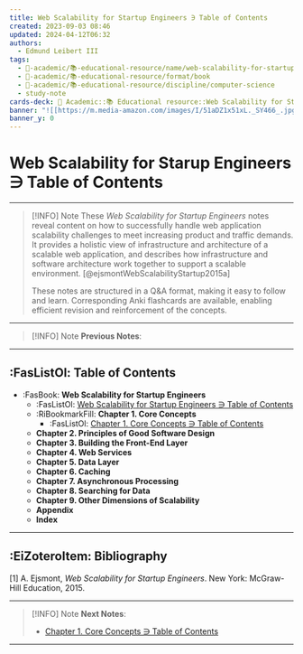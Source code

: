 ```yaml
---
title: Web Scalability for Startup Engineers ∋ Table of Contents
created: 2023-09-03 08:46
updated: 2024-04-12T06:32
authors:
  - Edmund Leibert III
tags:
  - 🔴-academic/📚-educational-resource/name/web-scalability-for-startup-engineers/🔖/web-scalability-for-startup-engineers-∋-table-of-contents
  - 🔴-academic/📚-educational-resource/format/book
  - 🔴-academic/📚-educational-resource/discipline/computer-science
  - study-note
cards-deck: 🔴 Academic::📚 Educational resource::Web Scalability for Startup Engineers::Web Scalability for Startup Engineers ∋ Table of Contents
banner: "![[https://m.media-amazon.com/images/I/51aDZ1x51xL._SY466_.jpg]]"
banner_y: 0
---
```


# Web Scalability for Starup Engineers ∋ Table of Contents 

---

> [!INFO] Note
> These _*Web Scalability for Startup Engineers*_ notes reveal content on how to successfully handle web application scalability challenges to meet increasing product and traffic demands. It provides a holistic view of infrastructure and architecture of a scalable web application, and describes how infrastructure and software architecture work together to support a scalable environment. [@ejsmontWebScalabilityStartup2015a] 
>  
> These notes are structured in a Q&A format, making it easy to follow and learn. Corresponding Anki flashcards are available, enabling efficient revision and reinforcement of the concepts.

---

> [!INFO] Note
> **Previous Notes**:
> 

---

## :FasListOl: Table of Contents

- :FasBook: **Web Scalability for Startup Engineers**
	- :FasListOl: [Web Scalability for  Startup Engineers ∋ Table of Contents](the-vault/src/🔴%20Academic/📚%20Educational%20resource/Web%20Scalability%20for%20%20Startup%20Engineers/Web%20Scalability%20for%20%20Startup%20Engineers%20∋%20Table%20of%20Contents.md)
	- :RiBookmarkFill: **Chapter 1. Core Concepts**
		- :FasListOl: [Chapter 1. Core Concepts ∋ Table of Contents](obsidian://open?vault=the-vault&file=the-vault%2Fsrc%2F%F0%9F%94%B4%20Academic%2F%F0%9F%93%9A%20Educational%20resource%2FWeb%20Scalability%20for%20%20Startup%20Engineers%2FChapter%201.%20Core%20Concepts%2FChapter%201.%20Core%20Concepts%20%E2%88%8B%20Table%20of%20Contents)
	- **Chapter 2. Principles of Good Software Design**
	- **Chapter 3. Building the Front-End Layer**
	- **Chapter 4. Web Services**
	- **Chapter 5. Data Layer**
	- **Chapter 6. Caching**
	- **Chapter 7. Asynchronous Processing**
	- **Chapter 8. Searching for Data**
	- **Chapter 9. Other Dimensions of Scalability**
	- **Appendix**
	- **Index**

---

## :EiZoteroItem: Bibliography

\[1\]
A. Ejsmont, _Web Scalability for Startup Engineers_. New York: McGraw-Hill Education, 2015.

---

> [!INFO] Note
> **Next Notes**:
> - [Chapter 1. Core Concepts ∋ Table of Contents](the-vault/src/🔴%20Academic/📚%20Educational%20resource/Web%20Scalability%20for%20%20Startup%20Engineers/Chapter%201.%20Core%20Concepts/Chapter%201.%20Core%20Concepts%20∋%20Table%20of%20Contents.md)

---


